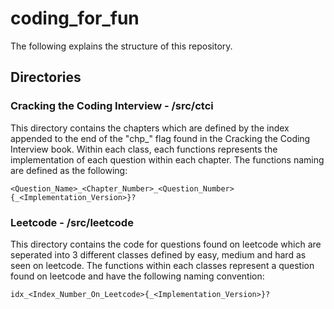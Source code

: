 # coding_for_fun
The following explains the structure of this repository. 

## Directories 
### Cracking the Coding Interview - /src/ctci
This directory contains the chapters which are defined by the index appended to the end of the "chp_" flag found in the Cracking the Coding Interview book. Within each class, each functions represents the implementation of each question within each chapter. The functions naming are defined as the following:
```
<Question_Name>_<Chapter_Number>_<Question_Number>{_<Implementation_Version>}?
```
### Leetcode - /src/leetcode
This directory contains the code for questions found on leetcode which are seperated into 3 different classes defined by easy, medium and hard as seen on leetcode. The functions within each classes represent a question found on leetcode and have the following naming convention: 
```
idx_<Index_Number_On_Leetcode>{_<Implementation_Version>}?
```
